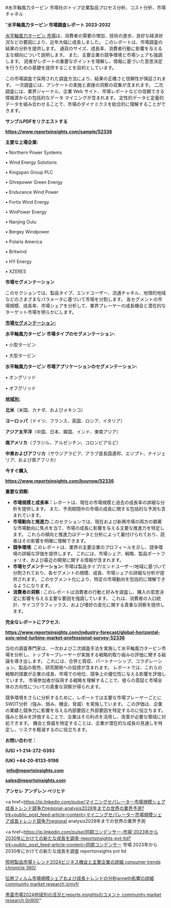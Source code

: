 #水平軸風力タービン 市場社のトップ企業製品プロセス分析、コスト分析、市場チャネル

"<strong>水平軸風力タービン 市場調査レポート 2023-2032</strong>

<a href=https://www.reportsinsights.com/sample/52336>水平軸風力タービン 市場</a>は、消費者の需要の増加、技術の進歩、良好な経済状況などの要因により、近年大幅に成長しました。 このレポートは、市場調査の結果の分析を提供します。 通貨のサイズ、成長率、消費者行動に影響を与える主な傾向について説明します。 また、主要企業の競争環境と市場シェアも強調します。 読者がレポートの重要なポイントを理解し、情報に基づいた意思決定を行うための基礎を提供することを目的としています。

この市場調査で採用された調査方法により、結果の正確さと信頼性が保証されます。 一次調査には、アンケートの実施と直接の洞察の収集が含まれます。 二次調査には、業界ジャーナル、企業 Web サイト、市場レポートなどの信頼できる情報源からの包括的なデータ マイニングが含まれます。 定性的データと定量的データを組み合わせることで、市場のダイナミクスを総合的に理解することができます。

<strong><b>サンプルPDFをリクエストする</b></strong>

<a href=https://www.reportsinsights.com/sample/52336><strong><u>https://www.reportsinsights.com/sample/52336</u></strong></a>

<strong>主要な上場企業:</strong>

• Northern Power Systems

• Wind Energy Solutions

• Kingspan Group PLC

• Ghrepower Green Energy

• Endurance Wind Power

• Fortis Wind Energy

• WinPower Energy

• Nanjing Oulu

• Bergey Windpower

• Polaris America

• Britwind

• HY Energy

• XZERES

<strong>市場セグメンテーション</strong>

このセクションでは、製品タイプ、エンドユーザー、流通チャネル、地理的地域などのさまざまなパラメータに基づいて市場を分割します。 各セグメントの市場規模、成長率、市場シェアを分析して、業界プレーヤーの成長機会と潜在的なターゲット市場を明らかにします。

<strong><u>市場セグメンテーション</u></strong><strong><u>:</u></strong>

<strong>水平軸風力タービン 市場タイプのセグメンテーション:</strong>

• 小型タービン

• 大型タービン

<strong>水平軸風力タービン 市場アプリケーションのセグメンテーション:</strong>

• オングリッド

• オフグリッド

<strong><u>地域別</u></strong><strong><u>:</u></strong>

<strong>北米</strong>（米国、カナダ、およびメキシコ）

<strong>ヨーロッパ</strong>（ドイツ、フランス、英国、ロシア、イタリア）

<strong>アジア太平洋</strong>（中国、日本、韓国、インド、東南アジア）

<strong>南アメリカ</strong>（ブラジル、アルゼンチン、コロンビアなど）

<strong>中東およびアフリカ</strong>（サウジアラビア、アラブ首長国連邦、エジプト、ナイジェリア、および南アフリカ）

<strong>今すぐ購入</strong>

<a href=https://www.reportsinsights.com/buynow/52336><strong><u>https://www.reportsinsights.com/buynow/52336</u></strong></a>

<strong>重要な洞察:</strong>
<ul>
  <li><strong>市場規模と成長率：</strong>レポートは、現在の市場規模と過去の成長率の詳細な分析を提供します。 また、予測期間中の市場の成長に関する包括的な予測も含まれています。</li>
  <li><strong>市場動向と推進力:</strong>このセクションでは、現在および新興市場の両方の顕著な市場動向に焦点を当て、市場の成長に影響を与える主要な推進力を特定します。 これらの傾向と推進力はデータと分析によって裏付けられており、読者はその影響を明確に理解できます。</li>
  <li><strong>競争環境</strong>: このレポートは、業界の主要企業のプロフィールを示し、競争環境の詳細な評価を提供します。 これには、市場シェア、戦略、製品ポートフォリオ、および最近の開発に関する情報が含まれます。</li>
  <li><strong>市場セグメンテーション: </strong>市場は製品タイプ/エンドユーザー/地域に基づいて分割されており、各セグメントの規模、成長、市場シェアの詳細な分析が提供されます。 このセグメント化により、特定の市場動向を包括的に理解できるようになります。</li>
  <li><strong>消費者の洞察 : </strong>このレポートは消費者の行動と好みを調査し、購入の意思決定に影響を与える主要な要因を強調しています。 これは、消費者の人口統計、サイコグラフィックス、および嗜好の変化に関する貴重な洞察を提供します。</li>
</ul>
<strong>完全なレポートにアクセス:</strong>

<a href=https://www.reportsinsights.com/industry-forecast/global-horizontal-axis-wind-turbine-market-professional-survey-52336><strong><u><b>https://www.reportsinsights.com/industry-forecast/global-horizontal-axis-wind-turbine-market-professional-survey-52336</b></u></strong></a>

当社の調査専門家は、一次および二次調査手法を実施して水平軸風力タービン市場を分析し、トップキープレーヤーが実施する戦略的取り組みの評価に関する結論を導き出します。 これには、合併と買収、パートナーシップ、コラボレーション、製品の発売、研究開発への投資が含まれます。 レポートでは、これらの戦略的措置が企業の成長、市場での地位、競争上の優位性に与える影響を評価しています。 市場参加者が採用する戦略を理解することで、彼らの意図と市場全体の方向性についての貴重な洞察が得られます。

競争環境をさらに分析するために、レポートでは主要な市場プレーヤーごとにSWOT分析（強み、弱み、機会、脅威）を実施しています。 この評価は、企業の業績と競争力に影響を与える内部要因と外部要因を特定するのに役立ちます。 強みと弱みを評価することで、企業はその利点を活用し、改善が必要な領域に対処できます。 機会と脅威を特定することは、企業が潜在的な成長の見通しを特定し、リスクを軽減するのに役立ちます。

<strong>お問い合わせ：</strong>

<strong>(US) +1-214-272-0393</strong>

<strong>(UK) +44-20-8133-9198</strong>

<strong> </strong><a href=info@reportsinsights.com><strong><u>info@reportsinsights.com</u></strong></a>

<a href=sales@reportsinsights.com><strong><u>sales@reportsinsights.com</u></strong></a>

<strong>アンセレ アンデレン ベリヒテ</strong>

<a href=https://jp.linkedin.com/pulse/マイニングセパレーター市場規模シェア成長トレンド競争力regional-analysis2028年までの世界の業界予測?trk=public_post_feed-article-content>マイニングセパレーター市場規模シェア成長トレンド競争力regional analysis2028年までの世界の業界予測</a>

<a href=https://jp.linkedin.com/pulse/同期コンデンサー-市場-2023年から2030年にかけての新たな成長を調査-reportsinsights-pvt-ltd?trk=public_post_feed-article-content>同期コンデンサー 市場 2023年から2030年にかけての新たな成長を調査 reportsinsights pvt ltd</a>

<a href=https://www.linkedin.com/pulse/照明製品市場トレンド2024ビジネス機会と主要企業の詳細-consumer-trends-chronicle-360/>照明製品市場トレンド2024ビジネス機会と主要企業の詳細 consumer trends chronicle 360/</a>

<a href=https://www.linkedin.com/pulse/伝熱フィルム市場規模シェアおよび成長トレンドの分析growth影響の詳細-community-market-research-jzmyf/>伝熱フィルム市場規模シェアおよび成長トレンドの分析growth影響の詳細 community market research jzmyf/</a>

<a href=https://www.linkedin.com/pulse/黒菌市場2024地域別の活況とreports-insightsのコメント-community-market-research-0n90f/>黒菌市場2024地域別の活況とreports insightsのコメント community market research 0n90f/</a>"
